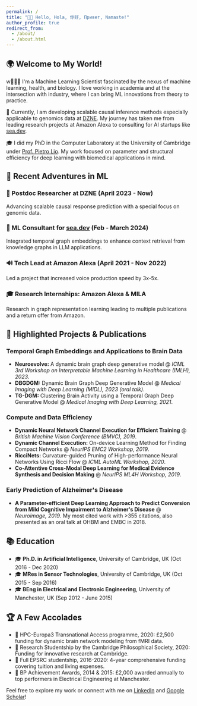 ```yaml
---
permalink: /
title: "👋🏼 Hello, Hola, 你好, Привет, Namaste!"
author_profile: true
redirect_from: 
  - /about/
  - /about.html
---
```

## 🌍 Welcome to My World!

w👨🏻‍🔬 I'm a Machine Learning Scientist fascinated by the nexus of machine learning, health, and biology. I love working in academia and at the intersection with industry, where I can bring ML innovations from theory to practice.

🧬 Currently, I am developing scalable causal inference methods especially applicable to genomics data at [DZNE](https://www.dzne.de/en/research/research-areas/population-health-sciences/forschungsgruppen/mukherjee/research-areasfocus/). My journey has taken me from leading research projects at Amazon Alexa to consulting for AI startups like [sea.dev](https://www.sea.dev/).

🎓 I did my PhD in the Computer Laboratory at the University of Cambridge under [Prof. Pietro Lio](https://caraml-group.github.io/author/pietro-lio/). My work focused on parameter and structural efficiency for deep learning with biomedical applications in mind.

## 🚀 Recent Adventures in ML
### 🧬 Postdoc Researcher at DZNE (April 2023 - Now)
Advancing scalable causal response prediction with a special focus on genomic data.

### 🤖 ML Consultant for [sea.dev](https://www.sea.dev/) (Feb - March 2024)
Integrated temporal graph embeddings to enhance context retrieval from knowledge graphs in LLM applications.

### 🔊 Tech Lead at Amazon Alexa (April 2021 - Nov 2022)
Led a project that increased voice production speed by 3x-5x.

### 🎓 Research Internships: Amazon Alexa & MILA
Research in graph representation learning leading to multiple publications and a return offer from Amazon.

## 🌟 Highlighted Projects & Publications
### Temporal Graph Embeddings and Applications to Brain Data
- **Neuroevolve:** A dynamic brain graph deep generative model @ _ICML 3rd Workshop on Interpretable Machine Learning in Healthcare (IMLH), 2023_.
- **DBGDGM:** Dynamic Brain Graph Deep Generative Model @ _Medical Imaging with Deep Learning (MIDL), 2023 (oral talk)_.
- **TG-DGM:** Clustering Brain Activity using a Temporal Graph Deep Generative Model @ _Medical Imaging with Deep Learning, 2021_.

### Compute and Data Efficiency
- **Dynamic Neural Network Channel Execution for Efficient Training** @ _British Machine Vision Conference (BMVC), 2019_.
- **Dynamic Channel Execution:** On-device Learning Method for Finding Compact Networks @ _NeurIPS EMC2 Workshop, 2019_.
- **RicciNets:** Curvature-guided Pruning of High-performance Neural Networks Using Ricci Flow @ _ICML AutoML Workshop, 2020_.
- **Co-Attentive Cross-Modal Deep Learning for Medical Evidence Synthesis and Decision Making** @ _NeurIPS ML4H Workshop, 2019_.

### Early Prediction of Alzheimer's Disease
- **A Parameter-efficient Deep Learning Approach to Predict Conversion from Mild Cognitive Impairment to Alzheimer's Disease** @ _Neuroimage, 2019_. My most cited work with >355 citations, also presented as an oral talk at OHBM and EMBC in 2018.

## 📚 Education
- 🎓 **Ph.D. in Artificial Intelligence**, University of Cambridge, UK (Oct 2016 - Dec 2020)
- 🎓 **MRes in Sensor Technologies**, University of Cambridge, UK (Oct 2015 - Sep 2016)
- 🎓 **BEng in Electrical and Electronic Engineering**, University of Manchester, UK (Sep 2012 - June 2015)

## 🏆 A Few Accolades
- 🌟 HPC-Europa3 Transnational Access programme, 2020: £2,500 funding for dynamic brain network modeling from fMRI data.
- 🌟 Research Studentship by the Cambridge Philosophical Society, 2020: Funding for innovative research at Cambridge.
- 🌟 Full EPSRC studentship, 2016-2020: 4-year comprehensive funding covering tuition and living expenses.
- 🌟 BP Achievement Awards, 2014 & 2015: £2,000 awarded annually to top performers in Electrical Engineering at Manchester.

Feel free to explore my work or connect with me on [LinkedIn](https://www.linkedin.com/in/simeon-spasov/) and [Google Scholar](https://scholar.google.com/citations?hl=en&user=u53tjOsAAAAJ)! 
